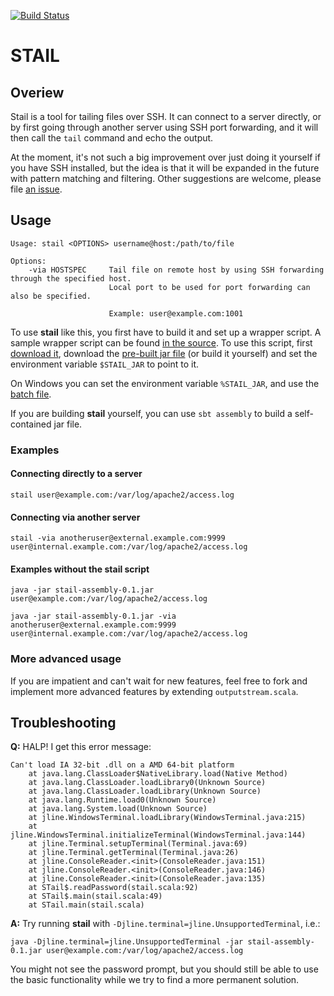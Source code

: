 [![Build Status](https://drone.io/bitbucket.org/vetler/stail/status.png)](https://drone.io/bitbucket.org/vetler/stail/latest)

STAIL
=====


Overiew
-------

Stail is a tool for tailing files over SSH. It can connect to a server
directly, or by first going through another server using SSH port
forwarding, and it will then call the `tail` command and echo the
output.

At the moment, it's not such a big improvement over just doing it
yourself if you have SSH installed, but the idea is that it will be
expanded in the future with pattern matching and filtering. Other
suggestions are welcome, please file [an
issue](https://bitbucket.org/vetler/stail/issues/new).

Usage
-----

    Usage: stail <OPTIONS> username@host:/path/to/file

    Options:
        -via HOSTSPEC     Tail file on remote host by using SSH forwarding through the specified host.
                          Local port to be used for port forwarding can also be specified.

                          Example: user@example.com:1001

To use **stail** like this, you first have to build it and set up a
wrapper script. A sample wrapper script can be found [in the
source](https://bitbucket.org/vetler/stail/src/c77f3a5b7cec/src/main/shell/stail). To
use this script, first [download
it](https://bitbucket.org/vetler/stail/raw/c77f3a5b7cec/src/main/shell/stail),
download the [pre-built jar file](https://bitbucket.org/vetler/stail/downloads/stail-assembly-0.1.jar) (or build it yourself) and set the
environment variable `$STAIL_JAR` to point to it.

On Windows you can set the environment variable `%STAIL_JAR`, and use
the [batch
file](https://bitbucket.org/vetler/stail/raw/214b50f2a08c/src/main/shell/stail.bat).

If you are building **stail** yourself, you can use `sbt assembly` to
build a self-contained jar file.

### Examples

#### Connecting directly to a server

    stail user@example.com:/var/log/apache2/access.log

#### Connecting via another server

    stail -via anotheruser@external.example.com:9999 user@internal.example.com:/var/log/apache2/access.log

#### Examples without the stail script

    java -jar stail-assembly-0.1.jar user@example.com:/var/log/apache2/access.log
    
    java -jar stail-assembly-0.1.jar -via anotheruser@external.example.com:9999 user@internal.example.com:/var/log/apache2/access.log


### More advanced usage

If you are impatient and can't wait for new features, feel free to
fork and implement more advanced features by extending
`outputstream.scala`.


Troubleshooting
---------------

**Q:** HALP! I get this error message:

    Can't load IA 32-bit .dll on a AMD 64-bit platform
        at java.lang.ClassLoader$NativeLibrary.load(Native Method)
        at java.lang.ClassLoader.loadLibrary0(Unknown Source)
        at java.lang.ClassLoader.loadLibrary(Unknown Source)
        at java.lang.Runtime.load0(Unknown Source)
        at java.lang.System.load(Unknown Source)
        at jline.WindowsTerminal.loadLibrary(WindowsTerminal.java:215)
        at jline.WindowsTerminal.initializeTerminal(WindowsTerminal.java:144)
        at jline.Terminal.setupTerminal(Terminal.java:69)
        at jline.Terminal.getTerminal(Terminal.java:26)
        at jline.ConsoleReader.<init>(ConsoleReader.java:151)
        at jline.ConsoleReader.<init>(ConsoleReader.java:146)
        at jline.ConsoleReader.<init>(ConsoleReader.java:135)
        at STail$.readPassword(stail.scala:92)
        at STail$.main(stail.scala:49)
        at STail.main(stail.scala)

**A:** Try running **stail** with `-Djline.terminal=jline.UnsupportedTerminal`, i.e.:

    java -Djline.terminal=jline.UnsupportedTerminal -jar stail-assembly-0.1.jar user@example.com:/var/log/apache2/access.log

You might not see the password prompt, but you should still be able to
use the basic functionality while we try to find a more permanent
solution.
